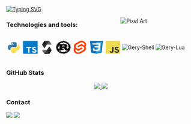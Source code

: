 [![Typing SVG](https://readme-typing-svg.herokuapp.com?font=Fira+Code&pause=1000&color=B3EEF7&width=435&lines=Welcome+to+0xGery+Github+Profile)](https://git.io/typing-svg)

<img src="https://github.com/user-attachments/assets/3dd95ed7-9349-404f-8506-a3ad9a4cf5fb" alt="Pixel Art" align="right" width="200">

### Technologies and tools:

<div style="display: inline_block"><br> <img align="center" alt="Gery-Python" height="35" width="40" src="https://raw.githubusercontent.com/devicons/devicon/master/icons/python/python-original.svg"> <img align="center" alt="Gery-TypeScript" height="35" width="40" src="https://raw.githubusercontent.com/devicons/devicon/master/icons/typescript/typescript-original.svg"> <img align="center" alt="Gery-Solidity" height="35" width="40" src="https://raw.githubusercontent.com/devicons/devicon/master/icons/solidity/solidity-original.svg"> <img align="center" alt="Gery-Rust" height="35" width="40" src="https://raw.githubusercontent.com/devicons/devicon/master/icons/rust/rust-original.svg"> <img align="center" alt="Gery-Svelte" height="35" width="40" src="https://raw.githubusercontent.com/devicons/devicon/master/icons/svelte/svelte-original.svg"> <img align="center" alt="Gery-CSS" height="35" width="40" src="https://raw.githubusercontent.com/devicons/devicon/master/icons/css3/css3-original.svg"> <img align="center" alt="Gery-JavaScript" height="35" width="40" src="https://raw.githubusercontent.com/devicons/devicon/master/icons/javascript/javascript-original.svg"> <img align="center" alt="Gery-Shell" height="35" width="40" src="https://cdn.jsdelivr.net/gh/devicons/devicon/icons/bash/bash-original.svg"> <img align="center" alt="Gery-Lua" height="35" width="40" src="https://cdn.jsdelivr.net/gh/devicons/devicon/icons/lua/lua-original.svg"> </div><br>

### GitHub Stats

<div align="center" style="display: flex; justify-content: center;"> <a href="https://github.com/0xGery"> <img height="195px" src="https://github-readme-stats.vercel.app/api?username=0xGery&show_icons=true&theme=one_dark_pro&include_all_commits=true&count_private=true"/> <img height="195px" src="https://github-readme-stats.vercel.app/api/top-langs/?username=0xGery&layout=compact&langs_count=7&theme=one_dark_pro"/> </a> </div>
    
### Contact

<div> <a href="https://x.com/NullxGery" target="_blank"><img src="https://img.shields.io/badge/-Twitter-%231DA1F2?style=for-the-badge&logo=twitter&logoColor=white" target="_blank"></a> <a href="mailto:0xgery@proton.me"><img src="https://img.shields.io/badge/-Email-%23333?style=for-the-badge&logo=gmail&logoColor=white" target="_blank"></a> </div>
